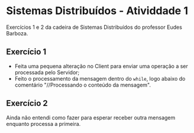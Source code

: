 # Sistemas Distribuídos - Atividdade 1
Exercícios 1 e 2 da cadeira de Sistemas Distribuídos do professor Eudes Barboza.

## Exercício 1
* Feita uma pequena alteração no Client para enviar uma operação a ser processada pelo Servidor;
* Feito o processamento da mensagem dentro do <code>while</code>, logo abaixo do comentário "//Processando o conteúdo da mensagem".

## Exercício 2
Ainda não entendi como fazer para esperar receber outra mensagem enquanto processa a primeira.